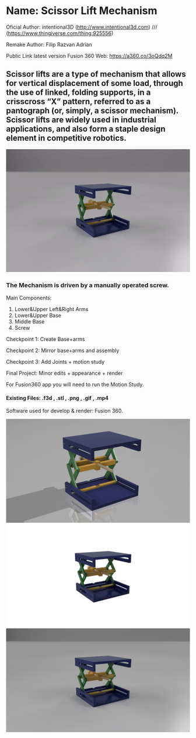 # Name: Scissor Lift Mechanism
Oficial Author: intentional3D (http://www.intentional3d.com) /// (https://www.thingiverse.com/thing:925556)

Remake Author: Filip Razvan Adrian

Public Link latest version Fusion 360 Web: https://a360.co/3oQdq2M
## Scissor lifts are a type of mechanism that allows for vertical displacement of some load, through the use of linked, folding supports, in a crisscross “X” pattern, referred to as a pantograph (or, simply, a scissor mechanism). Scissor lifts are widely used in industrial applications, and also form a staple design element in competitive robotics.
![demo](GIF.gif)
### The Mechanism is driven by a manually operated screw.
Main Components: 
1) Lower&Upper Left&Right Arms
2) Lower&Upper Base
3) Middle Base
4) Screw

Checkpoint 1: Create Base+arms

Checkpoint 2: Mirror base+arms and assembly

Checkpoint 3: Add Joints + motion study

Final Project: Minor edits + appearance + render

For Fusion360 app you will need to run the Motion Study.

#### Existing Files: .f3d , .stl , .png , .gif , .mp4

Software used for develop & render: Fusion 360.

![Screenshot](jpg.png)
![Screenshot](jpg2.png)
![Screenshot](jpg3.png)
